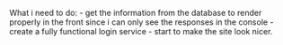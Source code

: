 What i need to do:
    - get the information from the database to render properly in the front since i can only see the responses in the console 
    - create a fully functional login service 
    - start to make the site look nicer. 
    
    